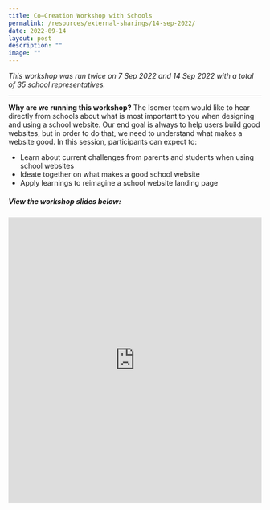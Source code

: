 ```yaml
---
title: Co–Creation Workshop with Schools
permalink: /resources/external-sharings/14-sep-2022/
date: 2022-09-14
layout: post
description: ""
image: ""
---
```

*This workshop was run twice on 7 Sep 2022 and 14 Sep 2022 with a total of 35 school representatives.*

---

**Why are we running this workshop?** The Isomer team would like to hear directly from schools about what is most important to you when designing and using a school website. Our end goal is always to help users build good websites, but in order to do that, we need to understand what makes a website good. In this session, participants can expect to:

- Learn about current challenges from parents and students when using school websites
- Ideate together on what makes a good school website
- Apply learnings to reimagine a school website landing page


##### View the workshop slides below:
<iframe src="https://docs.google.com/presentation/d/e/2PACX-1vTbyjZfupcbleTpWcxqBvbxKggZCZv7NyP9NoEbIwyZf9_luUE0MAmQADtJK3v8eXPt_Ly_ct53BYHC/embed?start=false&amp;loop=false&amp;delayms=3000" frameborder="0" width="100%" height="569" allowfullscreen="true"></iframe>